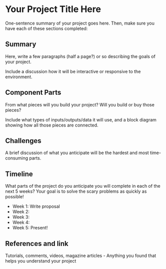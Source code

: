 # Your Project Title Here

One-sentence summary of your project goes here. Then, make sure you have each of these sections completed:

## Summary

Here, write a few paragraphs (half a page?) or so describing the goals of your project. 

Include a discussion how it will be interactive or responsive to the environment.

## Component Parts

From what pieces will you build your project? Will you build or buy those pieces?

Include what types of inputs/outputs/data it will use, and a block diagram showing how all those pieces are connected.

## Challenges

A brief discussion of what you anticipate will be the hardest and most time-consuming parts.

## Timeline

What parts of the project do you anticipate you will complete in each of the next 5 weeks? Your goal is to solve the scary problems as quickly as possible! 

- Week 1: Write proposal
- Week 2: 
- Week 3:
- Week 4:
- Week 5: Present!

## References and link

Tutorials, comments, videos, magazine articles - Anything you found that helps you understand your project 
